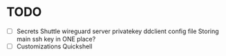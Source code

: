 # TODO
-[ ] Secrets
  Shuttle
    wireguard server privatekey
    ddclient config file
  Storing main ssh key in ONE place?
-[ ] Customizations
  Quickshell
